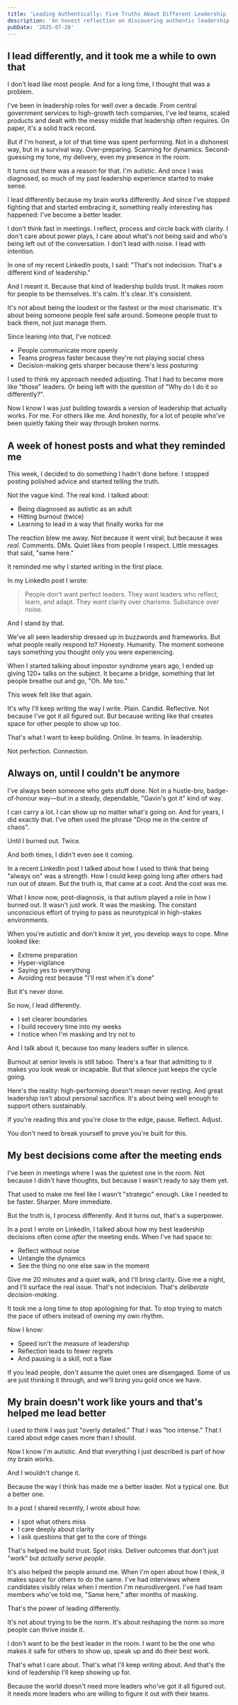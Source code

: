 ```yaml
---
title: 'Leading Authentically: Five Truths About Different Leadership (And Why It Works)'
description: 'An honest reflection on discovering authentic leadership through neurodivergence, burnout recovery, and learning to lead by being genuinely yourself rather than performing a role.'
pubDate: '2025-07-28'
---
```


## I lead differently, and it took me a while to own that

I don't lead like most people. And for a long time, I thought that was a problem.

I've been in leadership roles for well over a decade. From central government services to high-growth tech companies, I've led teams, scaled products and dealt with the messy middle that leadership often requires. On paper, it's a solid track record.

But if I'm honest, a lot of that time was spent performing. Not in a dishonest way, but in a survival way. Over-preparing. Scanning for dynamics. Second-guessing my tone, my delivery, even my presence in the room.

It turns out there was a reason for that. I'm autistic. And once I was diagnosed, so much of my past leadership experience started to make sense.

I lead differently because my brain works differently. And since I've stopped fighting that and started embracing it, something really interesting has happened: I've become a better leader.

I don't think fast in meetings. I reflect, process and circle back with clarity. I don't care about power plays, I care about what's not being said and who's being left out of the conversation. I don't lead with noise. I lead with intention.

In one of my recent LinkedIn posts, I said: "That's not indecision. That's a different kind of leadership."

And I meant it. Because that kind of leadership builds trust. It makes room for people to be themselves. It's calm. It's clear. It's consistent.

It's not about being the loudest or the fastest or the most charismatic. It's about being someone people feel safe around. Someone people trust to back them, not just manage them.

Since leaning into that, I've noticed:

* People communicate more openly
* Teams progress faster because they're not playing social chess
* Decision-making gets sharper because there's less posturing

I used to think my approach needed adjusting. That I had to become more like "those" leaders. Or being left with the question of "Why do I do it so differently?".

Now I know I was just building towards a version of leadership that actually works. For me. For others like me. And honestly, for a lot of people who've been quietly faking their way through broken norms.

## A week of honest posts and what they reminded me

This week, I decided to do something I hadn't done before. I stopped posting polished advice and started telling the truth.

Not the vague kind. The real kind. I talked about:

* Being diagnosed as autistic as an adult
* Hitting burnout (twice)
* Learning to lead in a way that finally works for me

The reaction blew me away. Not because it went viral, but because it was *real*. Comments. DMs. Quiet likes from people I respect. Little messages that said, "same here."

It reminded me why I started writing in the first place.

In my LinkedIn post I wrote:

> People don't want perfect leaders. They want leaders who reflect, learn, and adapt. They want clarity over charisma. Substance over noise.

And I stand by that.

We've all seen leadership dressed up in buzzwords and frameworks. But what people really respond to? Honesty. Humanity. The moment someone says something you thought only you were experiencing.

When I started talking about impostor syndrome years ago, I ended up giving 120+ talks on the subject. It became a bridge, something that let people breathe out and go, "Oh. Me too."

This week felt like that again.

It's why I'll keep writing the way I write. Plain. Candid. Reflective. Not because I've got it all figured out. But because writing like that creates space for other people to show up too.

That's what I want to keep building. Online. In teams. In leadership.

Not perfection. Connection.

## Always on, until I couldn't be anymore

I've always been someone who gets stuff done. Not in a hustle-bro, badge-of-honour way—but in a steady, dependable, "Gavin's got it" kind of way.

I can carry a lot. I can show up no matter what's going on. And for years, I did exactly that. I've often used the phrase "Drop me in the centre of chaos". 

Until I burned out. Twice.

And both times, I didn't even see it coming.

In a recent LinkedIn post I talked about how I used to think that being "always on" was a strength. How I could keep going long after others had run out of steam. But the truth is, that came at a cost. And the cost was me.

What I know now, post-diagnosis, is that autism played a role in how I burned out. It wasn't just work. It was the masking. The constant unconscious effort of trying to pass as neurotypical in high-stakes environments.

When you're autistic and don't know it yet, you develop ways to cope. Mine looked like:

* Extreme preparation
* Hyper-vigilance
* Saying yes to everything
* Avoiding rest because "I'll rest when it's done"

But it's never done.

So now, I lead differently.

* I set clearer boundaries
* I build recovery time into my weeks
* I notice when I'm masking and try not to

And I talk about it, because too many leaders suffer in silence.

Burnout at senior levels is still taboo. There's a fear that admitting to it makes you look weak or incapable. But that silence just keeps the cycle going.

Here's the reality: high-performing doesn't mean never resting. And great leadership isn't about personal sacrifice. It's about being well enough to support others sustainably.

If you're reading this and you're close to the edge, pause. Reflect. Adjust.

You don't need to break yourself to prove you're built for this.

## My best decisions come after the meeting ends

I've been in meetings where I was the quietest one in the room. Not because I didn't have thoughts, but because I wasn't ready to say them yet.

That used to make me feel like I wasn't "strategic" enough. Like I needed to be faster. Sharper. More immediate.

But the truth is, I process differently. And it turns out, that's a superpower.

In a post I wrote on LinkedIn, I talked about how my best leadership decisions often come *after* the meeting ends. When I've had space to:

* Reflect without noise
* Untangle the dynamics
* See the thing no one else saw in the moment

Give me 20 minutes and a quiet walk, and I'll bring clarity. Give me a night, and I'll surface the real issue. That's not indecision. That's *deliberate decision-making*.

It took me a long time to stop apologising for that. To stop trying to match the pace of others instead of owning my own rhythm.

Now I know:

* Speed isn't the measure of leadership
* Reflection leads to fewer regrets
* And pausing is a skill, not a flaw

If you lead people, don't assume the quiet ones are disengaged. Some of us are just thinking it through, and we'll bring you gold once we have.

## My brain doesn't work like yours and that's helped me lead better

I used to think I was just "overly detailed." That I was "too intense." That I cared about edge cases more than I should.

Now I know I'm autistic. And that everything I just described is part of how my brain works.

And I wouldn't change it.

Because the way I think has made me a better leader. Not a typical one. But a better one.

In a post I shared recently, I wrote about how:

* I spot what others miss
* I care deeply about clarity
* I ask questions that get to the core of things

That's helped me build trust. Spot risks. Deliver outcomes that don't just "work" but *actually serve people*.

It's also helped the people around me.
When I'm open about how I think, it makes space for others to do the same. I've had interviews where candidates visibly relax when I mention I'm neurodivergent. I've had team members who've told me, "Same here," after months of masking.

That's the power of leading differently.

It's not about trying to be the norm. It's about reshaping the norm so more people can thrive inside it.

I don't want to be the best leader in the room.
I want to be the one who makes it safe for others to show up, speak up and do their best work.

That's what I care about. That's what I'll keep writing about. And that's the kind of leadership I'll keep showing up for.

Because the world doesn't need more leaders who've got it all figured out.
It needs more leaders who are willing to figure it out *with* their teams. 